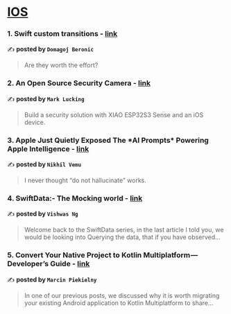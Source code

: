 
<h1><a href=https://medium.com/tag/ios/recommended target="_blank" rel="noopener noreferrer">IOS</a></h1>
<h3>1. Swift custom transitions - <a href="https://medium.com/@domagojberonic1995/swift-custom-transitions-b4a40ee3cbe4" target="_blank" rel="noopener noreferrer">link</a></h3>

✍️ **posted by `Domagoj Beronic`**

<blockquote>Are they worth the effort?</blockquote>

<h3>2. An Open Source Security Camera - <a href="https://medium.com/gitconnected/an-open-source-security-camera-3ec9b6397a7b" target="_blank" rel="noopener noreferrer">link</a></h3>

✍️ **posted by `Mark Lucking`**

<blockquote>Build a security solution with XIAO ESP32S3 Sense and an iOS device.</blockquote>

<h3>3. Apple Just Quietly Exposed The *AI Prompts* Powering Apple Intelligence - <a href="https://medium.com/macoclock/apple-just-quietly-exposed-the-ai-prompts-powering-apple-intelligence-b4ac3314eb14" target="_blank" rel="noopener noreferrer">link</a></h3>

✍️ **posted by `Nikhil Vemu`**

<blockquote>I never thought “do not hallucinate” works.</blockquote>

<h3>4. SwiftData:- The Mocking world - <a href="https://medium.com/@vishwasng/swiftdata-the-mocking-world-de324d1ba527" target="_blank" rel="noopener noreferrer">link</a></h3>

✍️ **posted by `Vishwas Ng`**

<blockquote>Welcome back to the SwiftData series, in the last article I told you, we would be looking into Querying the data, that if you have observed…</blockquote>

<h3>5. Convert Your Native Project to Kotlin Multiplatform — Developer’s Guide - <a href="https://medium.com/proandroiddev/convert-your-native-project-to-kotlin-multiplatform-developers-guide-bce1ae20bd32" target="_blank" rel="noopener noreferrer">link</a></h3>

✍️ **posted by `Marcin Piekielny`**

<blockquote>In one of our previous posts, we discussed why it is worth migrating your existing Android application to Kotlin Multiplatform to share…</blockquote>

